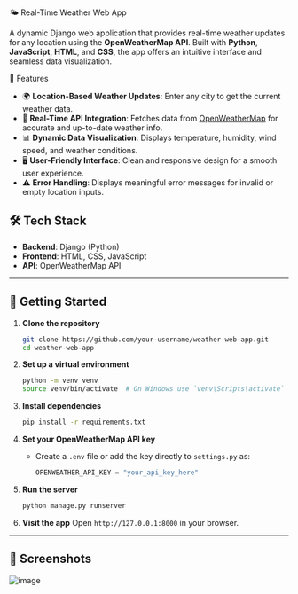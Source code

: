 

🌤️ Real-Time Weather Web App

A dynamic Django web application that provides real-time weather updates for any location using the **OpenWeatherMap API**. Built with **Python**, **JavaScript**, **HTML**, and **CSS**, the app offers an intuitive interface and seamless data visualization.

🔧 Features

- 🌍 **Location-Based Weather Updates**: Enter any city to get the current weather data.
- 📡 **Real-Time API Integration**: Fetches data from [OpenWeatherMap](https://openweathermap.org/api) for accurate and up-to-date weather info.
- 📊 **Dynamic Data Visualization**: Displays temperature, humidity, wind speed, and weather conditions.
- 🖥️ **User-Friendly Interface**: Clean and responsive design for a smooth user experience.
- ⚠️ **Error Handling**: Displays meaningful error messages for invalid or empty location inputs.


## 🛠️ Tech Stack

- **Backend**: Django (Python)
- **Frontend**: HTML, CSS, JavaScript
- **API**: OpenWeatherMap API

---

## 🚀 Getting Started

1. **Clone the repository**
   ```bash
   git clone https://github.com/your-username/weather-web-app.git
   cd weather-web-app
   ```

2. **Set up a virtual environment**
   ```bash
   python -m venv venv
   source venv/bin/activate  # On Windows use `venv\Scripts\activate`
   ```

3. **Install dependencies**
   ```bash
   pip install -r requirements.txt
   ```

4. **Set your OpenWeatherMap API key**

   - Create a `.env` file or add the key directly to `settings.py` as:
     ```python
     OPENWEATHER_API_KEY = "your_api_key_here"
     ```

5. **Run the server**
   ```bash
   python manage.py runserver
   ```

6. **Visit the app**
   Open `http://127.0.0.1:8000` in your browser.

---

## 📸 Screenshots

![image](https://github.com/user-attachments/assets/7bd63549-59a2-4a7b-a2cc-8836c9153f68)
